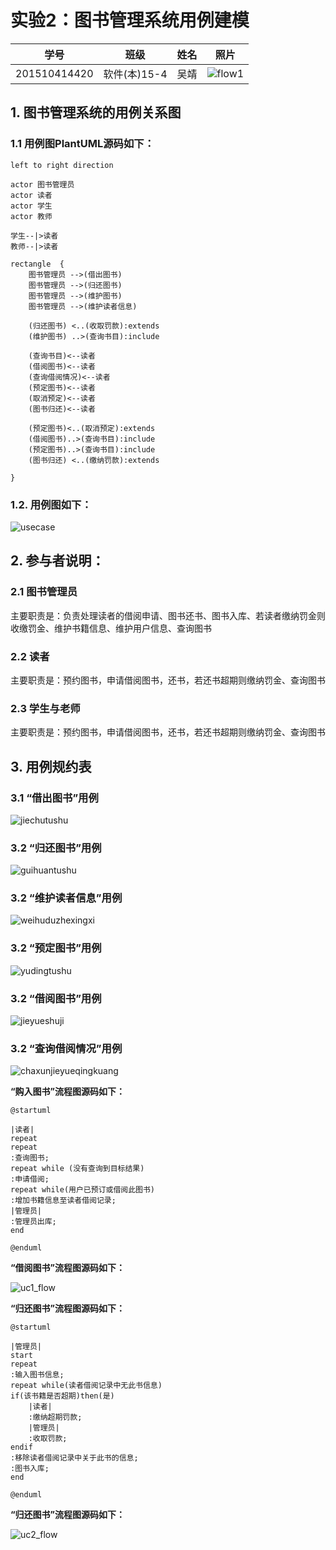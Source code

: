 # 实验2：图书管理系统用例建模

|学号|班级|姓名|照片|
|:-------:|:-------------: | :----------:|:---:|
|201510414420|软件(本)15-4|吴靖|![flow1](../jing.jpg)|

## 1. 图书管理系统的用例关系图

### 1.1 用例图PlantUML源码如下：

``` usecase
left to right direction

actor 图书管理员
actor 读者
actor 学生
actor 教师

学生--|>读者
教师--|>读者

rectangle  {
    图书管理员 -->(借出图书)
    图书管理员 -->(归还图书)
    图书管理员 -->(维护图书)
    图书管理员 -->(维护读者信息)
  
    (归还图书) <..(收取罚款):extends
    (维护图书) ..>(查询书目):include
  
    (查询书目)<--读者
    (借阅图书)<--读者
    (查询借阅情况)<--读者
    (预定图书)<--读者
    (取消预定)<--读者
    (图书归还)<--读者
  
    (预定图书)<..(取消预定):extends
    (借阅图书)..>(查询书目):include
    (预定图书)..>(查询书目):include
    (图书归还) <..(缴纳罚款):extends

}
```


### 1.2. 用例图如下：

![usecase](usecase.png)

## 2. 参与者说明：

###     2.1 图书管理员

主要职责是：负责处理读者的借阅申请、图书还书、图书入库、若读者缴纳罚金则收缴罚金、维护书籍信息、维护用户信息、查询图书

###     2.2 读者

主要职责是：预约图书，申请借阅图书，还书，若还书超期则缴纳罚金、查询图书

###     2.3 学生与老师
    
主要职责是：预约图书，申请借阅图书，还书，若还书超期则缴纳罚金、查询图书

##     3. 用例规约表

###     3.1 “借出图书”用例

![jiechutushu](jiechutushu.png)

###     3.2 “归还图书”用例

![guihuantushu](guihuantushu.png)

###     3.2 “维护读者信息”用例

![weihuduzhexingxi](weihuduzhexingxi.png)

###     3.2 “预定图书”用例

![yudingtushu](yudingtushu.png)

###     3.2 “借阅图书”用例

![jieyueshuji](jieyueshuji.png)

###     3.2 “查询借阅情况”用例

![chaxunjieyueqingkuang](chaxunjieyueqingkuang.png)


**“购入图书”流程图源码如下：**
``` uc1_flow
@startuml

|读者|
repeat
repeat
:查询图书;
repeat while (没有查询到目标结果)
:申请借阅;
repeat while(用户已预订或借阅此图书)
:增加书籍信息至读者借阅记录;
|管理员|
:管理员出库;
end

@enduml
```

**“借阅图书”流程图源码如下：**

![uc1_flow](usecase1_flow.png)

**“归还图书”流程图源码如下：**
``` uc2_flow
@startuml

|管理员|
start
repeat
:输入图书信息;
repeat while(读者借阅记录中无此书信息)
if(该书籍是否超期)then(是)
    |读者|
    :缴纳超期罚款;
    |管理员|
    :收取罚款;
endif
:移除读者借阅记录中关于此书的信息;
:图书入库;
end

@enduml
```

**“归还图书”流程图源码如下：**

![uc2_flow](usecase2_flow.png)

